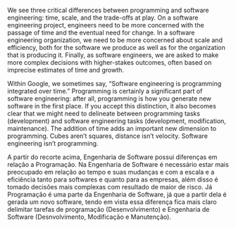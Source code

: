 We see three critical differences between programming and software engineering: time, scale, and the trade-offs at play. On a software engineering project, engineers need to be more concerned with the passage of time and the eventual need for change. In a software engineering organization, we need to be more concerned about scale and efficiency, both for the software we produce as well as for the organization that is producing it. Finally, as software engineers, we are asked to make more complex decisions with higher-stakes outcomes, often based on imprecise estimates of time and growth.

Within Google, we sometimes say, “Software engineering is programming integrated over time.” Programming is certainly a significant part of software engineering: after all, programming is how you generate new software in the first place. If you accept this distinction, it also becomes clear that we might need to delineate between programming tasks (development) and software engineering tasks (development, modification, maintenance). The addition of time adds an important new dimension to programming. Cubes aren’t squares, distance isn’t velocity. Software engineering isn’t programming.

A partir do recorte acima, Engenharia de Software possui diferenças em relação a Programação. Na Engenharia de Software é necessário estar mais preocupado em relação ao tempo e suas mudanças e com a escala e a eficiência tanto para softwares e quanto para as empresas, além disso é tomado decisões mais complexas com resultado de maior de risco. Já Programação é uma parte da Engenharia de Software, já que a partir dela é gerada um novo software, tendo em vista essa diferença fica mais claro delimitar tarefas de programação (Desenvolvimento) e Engenharia de Software (Desnvolvimento, Modificação e Manutenção).
